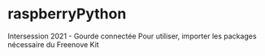 # raspberryPython
Intersession 2021 - Gourde connectée
Pour utiliser, importer les packages nécessaire du Freenove Kit
